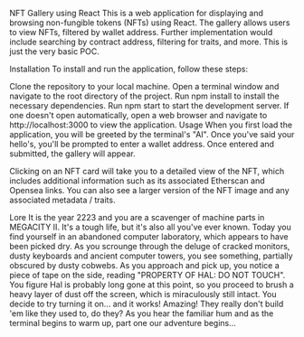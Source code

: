 NFT Gallery using React
This is a web application for displaying and browsing non-fungible tokens (NFTs) using React. The gallery allows users to view NFTs, filtered by wallet address. Further implementation would include searching by contract address, filtering for traits, and more. This is just the very basic POC.

Installation
To install and run the application, follow these steps:

Clone the repository to your local machine.
Open a terminal window and navigate to the root directory of the project.
Run npm install to install the necessary dependencies.
Run npm start to start the development server.
If one doesn't open automatically, open a web browser and navigate to http://localhost:3000 to view the application.
Usage
When you first load the application, you will be greeted by the terminal's "AI". Once you've said your hello's, you'll be prompted to enter a wallet address. Once entered and submitted, the gallery will appear.

Clicking on an NFT card will take you to a detailed view of the NFT, which includes additional information such as its associated Etherscan and Opensea links. You can also see a larger version of the NFT image and any associated metadata / traits.

Lore
It is the year 2223 and you are a scavenger of machine parts in MEGACITY II. It's a tough life, but it's also all you've ever known. Today you find yourself in an abandoned computer laboratory, which appears to have been picked dry. As you scrounge through the deluge of cracked monitors, dusty keyboards and ancient computer towers, you see something, partially obscured by dusty cobwebs. As you approach and pick up, you notice a piece of tape on the side, reading "PROPERTY OF HAL: DO NOT TOUCH". You figure Hal is probably long gone at this point, so you proceed to brush a heavy layer of dust off the screen, which is miraculously still intact. You decide to try turning it on... and it works! Amazing! They really don't build 'em like they used to, do they? As you hear the familiar hum and as the terminal begins to warm up, part one our adventure begins...
